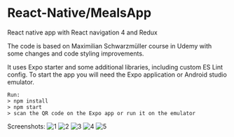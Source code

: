 # React-Native/MealsApp

React native app with React navigation 4 and Redux

The code is based on Maximilian Schwarzmüller course in Udemy with some changes and code styling improvements.

It uses Expo starter and some additional libraries, including custom ES Lint config.
To start the app you will need the Expo application or Android studio emulator.

```
Run:
> npm install
> npm start
> scan the QR code on the Expo app or run it on the emulator
```
Screenshots:
![1](https://user-images.githubusercontent.com/13184341/76142882-92990580-607a-11ea-85a7-f325ac8ea3d6.PNG)
![2](https://user-images.githubusercontent.com/13184341/76142883-9593f600-607a-11ea-9f68-6fbc7713b04f.PNG)
![3](https://user-images.githubusercontent.com/13184341/76142887-99277d00-607a-11ea-8071-a3fc8e12d3bf.PNG)
![4](https://user-images.githubusercontent.com/13184341/76142890-9d539a80-607a-11ea-99a9-5947834a31d8.PNG)
![5](https://user-images.githubusercontent.com/13184341/76142946-1eab2d00-607b-11ea-8023-b93f7b4d6f40.PNG)
